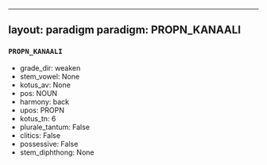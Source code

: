 
---
layout: paradigm
paradigm: PROPN_KANAALI
---
### ` PROPN_KANAALI `


* grade_dir: weaken
* stem_vowel: None
* kotus_av: None
* pos: NOUN
* harmony: back
* upos: PROPN
* kotus_tn: 6
* plurale_tantum: False
* clitics: False
* possessive: False
* stem_diphthong: None
